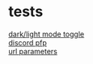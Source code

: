# tests

[dark/light mode toggle](https://shamshitty.xyz/tests/darkmodetest)
<br>
[discord pfp](https://shamshitty.xyz/tests/discordpfp)
<br>
[url parameters](https://shamshitty.xyz/tests/paramtest)